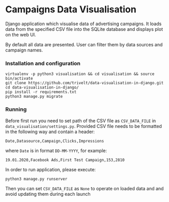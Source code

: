# Campaigns Data Visualisation

Django application which visualise data of advertising campaigns. 
It loads data from the specified CSV file into the SQLite database and displays
plot on the web UI.

By default all data are presented. User can filter them by data sources and campaign names.  


### Installation and configuration

    virtualenv -p python3 visualisation && cd visualisation && source bin/activate
    git clone https://github.com/trivelt/data-visualisation-in-django.git
    cd data-visualisation-in-django/
    pip install -r requirements.txt
    python3 manage.py migrate
    
### Running

Before first run you need to set path of the CSV file as `CSV_DATA_FILE` in `data_visualisation/settings.py`. 
Provided CSV file needs to be formatted in the following way and contain a header:

    Date,Datasource,Campaign,Clicks,Impressions

where `Date` is in format `DD-MM-YYYY`, for example:

    19.01.2020,Facebook Ads,First Test Campaign,153,2810

In order to run application, please execute:

    python3 manage.py runserver 

Then you can set `CSV_DATA_FILE` as `None` to operate on loaded data and and avoid
updating them during each launch